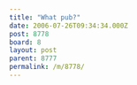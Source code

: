 ```yaml
---
title: "What pub?"
date: 2006-07-26T09:34:34.000Z
post: 8778
board: 8
layout: post
parent: 8777
permalink: /m/8778/
---
```


